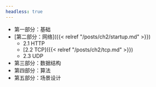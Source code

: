 ```yaml
---
headless: true
---
```


- 第一部分：基础
- [第二部分：网络]({{< relref "/posts/ch2/startup.md" >}})
    - 2.1 HTTP
    - [2.2 TCP]({{< relref "/posts/ch2/tcp.md" >}})
    - 2.3 UDP
- 第三部分：数据结构
- 第四部分：算法
- 第五部分：场景设计